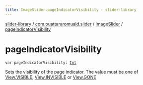 ```yaml
---
title: ImageSlider.pageIndicatorVisibility - slider-library
---
```


[slider-library](../../index.html) / [com.ouattararomuald.slider](../index.html) / [ImageSlider](index.html) / [pageIndicatorVisibility](./page-indicator-visibility.html)

# pageIndicatorVisibility

`var pageIndicatorVisibility: `[`Int`](https://kotlinlang.org/api/latest/jvm/stdlib/kotlin/-int/index.html)

Sets the visibility of the page indicator.
The value must be one of [View.VISIBLE](https://developer.android.com/reference/android/view/View.html#VISIBLE), [View.INVISIBLE](https://developer.android.com/reference/android/view/View.html#INVISIBLE) or [View.GONE](https://developer.android.com/reference/android/view/View.html#GONE)

